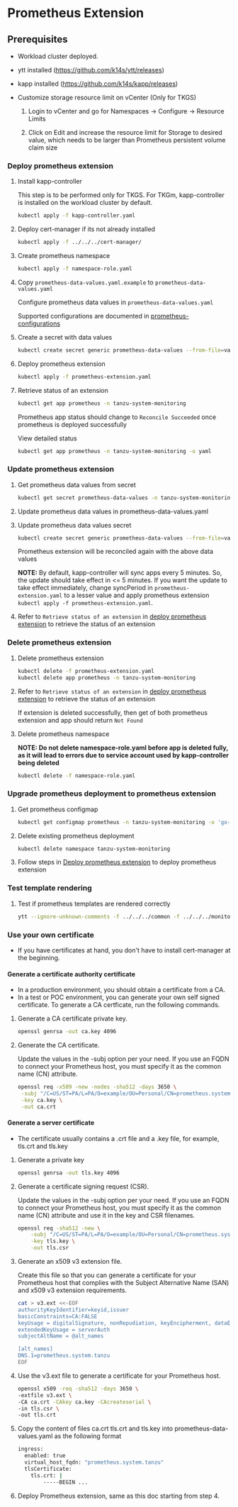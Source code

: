 # Prometheus Extension

## Prerequisites

* Workload cluster deployed.
* ytt installed (<https://github.com/k14s/ytt/releases>)
* kapp installed (<https://github.com/k14s/kapp/releases>)
* Customize storage resource limit on vCenter (Only for TKGS)

    1. Login to vCenter and go for Namespaces -> Configure -> Resource Limits

    2. Click on Edit and increase the resource limit for Storage to desired value, which needs to be larger than Prometheus persistent volume claim size

### Deploy prometheus extension

1. Install kapp-controller

   This step is to be performed only for TKGS. For TKGm, kapp-controller is installed on the workload cluster by default.

    ```sh
    kubectl apply -f kapp-controller.yaml
    ```

2. Deploy cert-manager if its not already installed

    ```sh
    kubectl apply -f ../../../cert-manager/
    ```

3. Create prometheus namespace

    ```sh
    kubectl apply -f namespace-role.yaml
    ```

4. Copy `prometheus-data-values.yaml.example` to `prometheus-data-values.yaml`

   Configure prometheus data values in `prometheus-data-values.yaml`

   Supported configurations are documented in [prometheus-configurations](../../../monitoring/prometheus/README.md)

5. Create a secret with data values

    ```sh
    kubectl create secret generic prometheus-data-values --from-file=values.yaml=prometheus-data-values.yaml -n tanzu-system-monitoring
    ```

6. Deploy prometheus extension

    ```sh
    kubectl apply -f prometheus-extension.yaml
    ```

7. Retrieve status of an extension

    ```sh
    kubectl get app prometheus -n tanzu-system-monitoring
    ```

   Prometheus app status should change to `Reconcile Succeeded` once prometheus is deployed successfully

   View detailed status

    ```sh
    kubectl get app prometheus -n tanzu-system-monitoring -o yaml
    ```

### Update prometheus extension

1. Get prometheus data values from secret

    ```sh
    kubectl get secret prometheus-data-values -n tanzu-system-monitoring -o 'go-template={{ index .data "values.yaml" }}' | base64 -d > prometheus-data-values.yaml
    ```

2. Update prometheus data values in prometheus-data-values.yaml

3. Update prometheus data values secret

    ```sh
    kubectl create secret generic prometheus-data-values --from-file=values.yaml=prometheus-data-values.yaml -n tanzu-system-monitoring -o yaml --dry-run | kubectl replace -f-
    ```

   Prometheus extension will be reconciled again with the above data values

   **NOTE:**
   By default, kapp-controller will sync apps every 5 minutes. So, the update should take effect in <= 5 minutes.
   If you want the update to take effect immediately, change syncPeriod in `prometheus-extension.yaml` to a lesser value
   and apply prometheus extension `kubectl apply -f prometheus-extension.yaml`.

4. Refer to `Retrieve status of an extension` in [deploy prometheus extension](#deploy-prometheus-extension) to retrieve the status of an extension

### Delete prometheus extension

1. Delete prometheus extension

    ```sh
    kubectl delete -f prometheus-extension.yaml
    kubectl delete app prometheus -n tanzu-system-monitoring
    ```

2. Refer to `Retrieve status of an extension` in [deploy prometheus extension](#deploy-prometheus-extension) to retrieve the status of an extension

   If extension is deleted successfully, then get of both prometheus extension and app should return `Not Found`

3. Delete prometheus namespace

   **NOTE: Do not delete namespace-role.yaml before app is deleted fully, as it will lead to errors due to service account used by kapp-controller being deleted**

    ```sh
    kubectl delete -f namespace-role.yaml
    ```

### Upgrade prometheus deployment to prometheus extension

1. Get prometheus configmap

    ```sh
    kubectl get configmap prometheus -n tanzu-system-monitoring -o 'go-template={{ index .data "prometheus.yaml" }}' > prometheus-configmap.yaml
    ```

2. Delete existing prometheus deployment

    ```sh
    kubectl delete namespace tanzu-system-monitoring
    ```

3. Follow steps in [Deploy prometheus extension](#deploy-prometheus-extension) to deploy prometheus extension

### Test template rendering

1. Test if prometheus templates are rendered correctly

    ```sh
    ytt --ignore-unknown-comments -f ../../../common -f ../../../monitoring/prometheus -f prometheus-data-values.yaml
    ```

### Use your own certificate

* If you have certificates at hand, you don't have to install cert-manager at the beginning.

#### Generate a certificate authority certificate

* In a production environment, you should obtain a certificate from a CA.
* In a test or POC environment, you can generate your own self signed certificate. To generate a CA certficate, run the following commands.

1. Generate a CA certificate private key.

    ```sh
    openssl genrsa -out ca.key 4096
    ```

2. Generate the CA certificate.

   Update the values in the -subj option per your need.
   If you use an FQDN to connect your Prometheus host, you must specify it as the common name (CN) attribute.

    ```sh
    openssl req -x509 -new -nodes -sha512 -days 3650 \
     -subj "/C=US/ST=PA/L=PA/O=example/OU=Personal/CN=prometheus.system.tanzu" \
     -key ca.key \
     -out ca.crt
    ```

#### Generate a server certificate

* The certificate usually contains a .crt file and a .key file, for example, tls.crt and tls.key

1. Generate a private key

    ```sh
    openssl genrsa -out tls.key 4096
    ```

2. Generate a certificate signing request (CSR).

   Update the values in the -subj option per your need.
   If you use an FQDN to connect your Prometheus host, you must specify it as the common name (CN) attribute and use it in the key and CSR filenames.

    ```sh
    openssl req -sha512 -new \
        -subj "/C=US/ST=PA/L=PA/O=example/OU=Personal/CN=prometheus.system.tanzu" \
        -key tls.key \
        -out tls.csr
    ```

3. Generate an x509 v3 extension file.

   Create this file so that you can generate a certificate for your Prometheus host that complies with the Subject Alternative Name (SAN) and x509 v3 extension requirements.

    ```sh
    cat > v3.ext <<-EOF
    authorityKeyIdentifier=keyid,issuer
    basicConstraints=CA:FALSE
    keyUsage = digitalSignature, nonRepudiation, keyEncipherment, dataEncipherment
    extendedKeyUsage = serverAuth
    subjectAltName = @alt_names

    [alt_names]
    DNS.1=prometheus.system.tanzu
    EOF
    ```

4. Use the v3.ext file to generate a certificate for your Prometheus host.

    ```sh
    openssl x509 -req -sha512 -days 3650 \
    -extfile v3.ext \
    -CA ca.crt -CAkey ca.key -CAcreateserial \
    -in tls.csr \
    -out tls.crt
    ```

5. Copy the content of files ca.crt tls.crt and tls.key into prometheus-data-values.yaml as the following format

    ```sh
    ingress:
      enabled: true
      virtual_host_fqdn: "prometheus.system.tanzu"
      tlsCertificate:
        tls.crt: |
            -----BEGIN ...
    ```

6. Deploy Prometheus extension, same as this doc starting from step 4.
